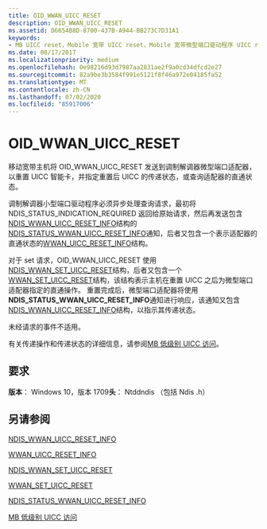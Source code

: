 ```yaml
---
title: OID_WWAN_UICC_RESET
description: OID_WWAN_UICC_RESET
ms.assetid: D6654B8D-8700-437B-A944-BB273C7D31A1
keywords:
- MB UICC reset，Mobile 宽带 UICC reset，Mobile 宽带微型端口驱动程序 UICC reset
ms.date: 08/17/2017
ms.localizationpriority: medium
ms.openlocfilehash: 0e98216d93d7987aa2831ae2f9a0cd34dfcd2e27
ms.sourcegitcommit: 82a9be3b3584f991e5121f8f46a972e04185fa52
ms.translationtype: MT
ms.contentlocale: zh-CN
ms.lasthandoff: 07/02/2020
ms.locfileid: "85917006"
---
```

# <a name="oid_wwan_uicc_reset"></a>OID_WWAN_UICC_RESET

移动宽带主机将 OID_WWAN_UICC_RESET 发送到调制解调器微型端口适配器，以重置 UICC 智能卡，并指定重置后 UICC 的传递状态，或查询适配器的直通状态。

调制解调器小型端口驱动程序必须异步处理查询请求，最初将 NDIS_STATUS_INDICATION_REQUIRED 返回给原始请求，然后再发送包含[NDIS_WWAN_UICC_RESET_INFO](https://docs.microsoft.com/windows-hardware/drivers/ddi/ndiswwan/ns-ndiswwan-_ndis_wwan_uicc_reset_info)结构的[NDIS_STATUS_WWAN_UICC_RESET_INFO](ndis-status-wwan-uicc-reset-info.md)通知，后者又包含一个表示适配器的直通状态的[WWAN_UICC_RESET_INFO](https://docs.microsoft.com/windows-hardware/drivers/ddi/wwan/ns-wwan-_wwan_uicc_reset_info)结构。

对于 set 请求，OID_WWAN_UICC_RESET 使用[NDIS_WWAN_SET_UICC_RESET](https://docs.microsoft.com/windows-hardware/drivers/ddi/ndiswwan/ns-ndiswwan-_ndis_wwan_set_uicc_reset)结构，后者又包含一个[WWAN_SET_UICC_RESET](https://docs.microsoft.com/windows-hardware/drivers/ddi/wwan/ns-wwan-_wwan_set_uicc_reset)结构，该结构表示主机在重置 UICC 之后为微型端口适配器指定的直通操作。 重置完成后，微型端口适配器将使用**NDIS_STATUS_WWAN_UICC_RESET_INFO**通知进行响应，该通知又包含[NDIS_WWAN_UICC_RESET_INFO](https://docs.microsoft.com/windows-hardware/drivers/ddi/ndiswwan/ns-ndiswwan-_ndis_wwan_uicc_reset_info)结构，以指示其传递状态。

未经请求的事件不适用。

有关传递操作和传递状态的详细信息，请参阅[MB 低级别 UICC 访问](mb-low-level-uicc-access.md)。

## <a name="requirements"></a>要求

**版本**： Windows 10，版本 1709**头**： Ntddndis （包括 Ndis .h）

## <a name="see-also"></a>另请参阅

[NDIS_WWAN_UICC_RESET_INFO](https://docs.microsoft.com/windows-hardware/drivers/ddi/ndiswwan/ns-ndiswwan-_ndis_wwan_uicc_reset_info)

[WWAN_UICC_RESET_INFO](https://docs.microsoft.com/windows-hardware/drivers/ddi/wwan/ns-wwan-_wwan_uicc_reset_info)

[NDIS_WWAN_SET_UICC_RESET](https://docs.microsoft.com/windows-hardware/drivers/ddi/ndiswwan/ns-ndiswwan-_ndis_wwan_set_uicc_reset)

[WWAN_SET_UICC_RESET](https://docs.microsoft.com/windows-hardware/drivers/ddi/wwan/ns-wwan-_wwan_set_uicc_reset)

[NDIS_STATUS_WWAN_UICC_RESET_INFO](ndis-status-wwan-uicc-reset-info.md)

[MB 低级别 UICC 访问](mb-low-level-uicc-access.md)

